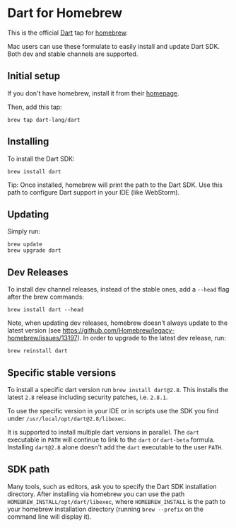 # Dart for Homebrew

This is the official [Dart][] tap for [homebrew][].

Mac users can use these formulate to easily install and update Dart SDK. Both dev and stable channels are supported.

## Initial setup

If you don't have homebrew, install it from their [homepage][homebrew].

Then, add this tap:

```
brew tap dart-lang/dart
```

## Installing

To install the Dart SDK:

```
brew install dart
```

Tip: Once installed, homebrew will print the path to the Dart SDK. Use this path to configure Dart support
in your IDE (like WebStorm).

## Updating

Simply run:

```
brew update
brew upgrade dart
```

## Dev Releases

To install dev channel releases, instead of the stable ones, add a `--head`
flag after the brew commands:

```shell
brew install dart --head
```

Note, when updating dev releases, homebrew doesn't always update to the latest version
(see https://github.com/Homebrew/legacy-homebrew/issues/13197). In order to upgrade to
the latest dev release, run:

```shell
brew reinstall dart
```

## Specific stable versions

To install a specific dart version run `brew install dart@2.8`. 
This installs the latest `2.8` release including security patches, i.e. `2.8.1`.

To use the specific version in your IDE or in scripts use the SDK you find under `/usr/local/opt/dart@2.8/libexec`.

It is supported to install multiple dart versions in parallel. The `dart` executable 
in `PATH` will continue to link to the `dart` or `dart-beta` formula. 
Installing `dart@2.8` alone doesn't add the `dart` executable to the user `PATH`. 

## SDK path

Many tools, such as editors, ask you to specify the Dart SDK installation directory.
After installing via homebrew you can use the path `HOMEBREW_INSTALL/opt/dart/libexec`,
where `HOMEBREW_INSTALL` is the path to your homebrew installation directory (running
`brew --prefix` on the command line will display it).

[homebrew]: http://brew.sh/
[dart]: https://dart.dev
